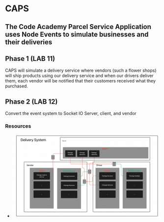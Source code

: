 # CAPS

## The Code Academy Parcel Service Application uses Node Events to simulate businesses and their deliveries

## Phase 1 (LAB 11)

CAPS will simulate a delivery service where vendors (such a flower shops) will ship products using our delivery service and when our drivers deliver them, each vendor will be notified that their customers received what they purchased.

## Phase 2 (LAB 12)

Convert the event system to Socket IO Server, client, and vendor

### Resources

- ![Lab 11 Whiteboard](assets/Lab11.png)
